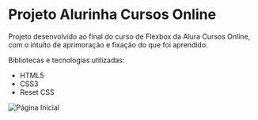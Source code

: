 # **Projeto Alurinha Cursos Online**
Projeto desenvolvido ao final do curso de Flexbox da Alura Cursos Online, com o intuito de aprimoração e fixação do que foi aprendido.

Bibliotecas e tecnologias utilizadas: 

- HTML5
- CSS3
- Reset CSS

![Página Inicial](https://i.imgur.com/tHvUiwq.png "Página Inicial")
